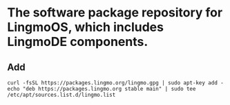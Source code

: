 # The software package repository for LingmoOS, which includes LingmoDE components.
## Add
```
curl -fsSL https://packages.lingmo.org/lingmo.gpg | sudo apt-key add -
echo "deb https://packages.lingmo.org stable main" | sudo tee /etc/apt/sources.list.d/lingmo.list
```
